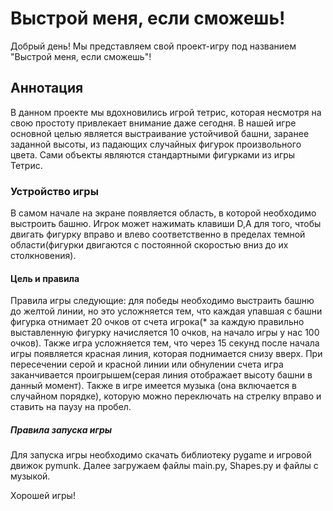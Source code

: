 # Выстрой меня, если сможешь!
Добрый день! Мы представляем свой проект-игру под названием "Выстрой меня, если сможешь"!
## Аннотация  
  В данном проекте мы вдохновились игрой тетрис, которая несмотря на свою простоту привлекает внимание даже сегодня. В нашей игре основной целью является выстраивание устойчивой башни, заранее заданной высоты, из падающих случайных фигурок произвольного цвета. Сами объекты являются стандартными фигурками из игры Тетрис.
### Устройство игры   
  В самом начале на экране появляется область, в которой необходимо выстроить башню. Игрок может нажимать клавиши D,A для того, чтобы двигать фигурку вправо и влево соответственно в пределах темной области(фигурки двигаются с постоянной скоростью вниз до их столкновения). 
#### Цель и правила   
  Правила игры следующие: для победы необходимо выстраить башню до желтой линии, но это усложняется тем, что каждая упавшая с башни фигурка отнимает 20 очков от счета игрока(* за каждую правильно выставленную фигурку начисляется 10 очков, на начало игры у нас 100 очков). Также игра усложняется тем, что через 15 секунд после начала игры появляется красная линия, которая поднимается снизу вверх. При пересечении серой и красной линии или обнулении счета игра заканчивается проигрышем(серая линия отображает высоту башни в данный момент). Также в игре имеется музыка (она включается в случайном порядке), которую можно переключать на стрелку вправо и ставить на паузу на пробел.
##### Правила запуска игры  
  Для запуска игры необходимо скачать библиотеку pygame и игровой движок pymunk. Далее загружаем файлы main.py, Shapes.py и файлы с музыкой. 

  Хорошей игры!

